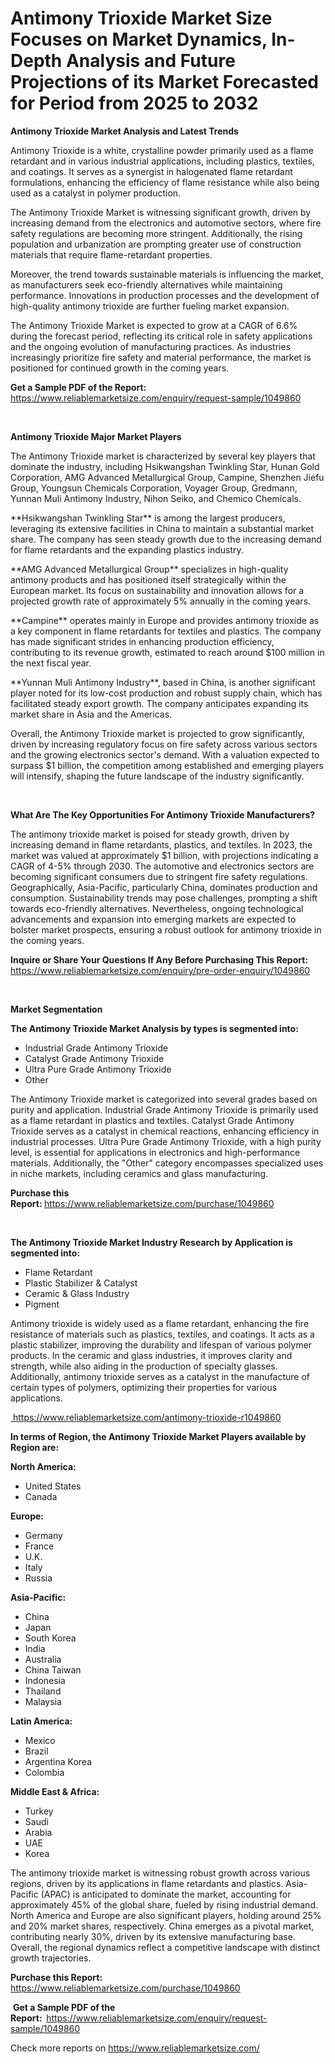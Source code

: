 <p><h1>Antimony Trioxide Market Size Focuses on Market Dynamics, In-Depth Analysis and Future Projections of its Market Forecasted for Period from 2025 to 2032</h1></p><p><strong>Antimony Trioxide Market Analysis and Latest Trends</strong></p>
<p><p>Antimony Trioxide is a white, crystalline powder primarily used as a flame retardant and in various industrial applications, including plastics, textiles, and coatings. It serves as a synergist in halogenated flame retardant formulations, enhancing the efficiency of flame resistance while also being used as a catalyst in polymer production.</p><p>The Antimony Trioxide Market is witnessing significant growth, driven by increasing demand from the electronics and automotive sectors, where fire safety regulations are becoming more stringent. Additionally, the rising population and urbanization are prompting greater use of construction materials that require flame-retardant properties.</p><p>Moreover, the trend towards sustainable materials is influencing the market, as manufacturers seek eco-friendly alternatives while maintaining performance. Innovations in production processes and the development of high-quality antimony trioxide are further fueling market expansion.</p><p>The Antimony Trioxide Market is expected to grow at a CAGR of 6.6% during the forecast period, reflecting its critical role in safety applications and the ongoing evolution of manufacturing practices. As industries increasingly prioritize fire safety and material performance, the market is positioned for continued growth in the coming years.</p></p>
<p><strong>Get a Sample PDF of the Report:&nbsp;</strong> <a href="https://www.reliablemarketsize.com/enquiry/request-sample/1049860?utm_campaign=3165&utm_medium=2&utm_source=Github&utm_content=ia&utm_term=02042025&utm_id=antimony-trioxide">https://www.reliablemarketsize.com/enquiry/request-sample/1049860</a></p>
<p>&nbsp;</p>
<p><strong>Antimony Trioxide Major Market Players</strong></p>
<p><p>The Antimony Trioxide market is characterized by several key players that dominate the industry, including Hsikwangshan Twinkling Star, Hunan Gold Corporation, AMG Advanced Metallurgical Group, Campine, Shenzhen Jiefu Group, Youngsun Chemicals Corporation, Voyager Group, Gredmann, Yunnan Muli Antimony Industry, Nihon Seiko, and Chemico Chemicals. </p><p>**Hsikwangshan Twinkling Star** is among the largest producers, leveraging its extensive facilities in China to maintain a substantial market share. The company has seen steady growth due to the increasing demand for flame retardants and the expanding plastics industry. </p><p>**AMG Advanced Metallurgical Group** specializes in high-quality antimony products and has positioned itself strategically within the European market. Its focus on sustainability and innovation allows for a projected growth rate of approximately 5% annually in the coming years.</p><p>**Campine** operates mainly in Europe and provides antimony trioxide as a key component in flame retardants for textiles and plastics. The company has made significant strides in enhancing production efficiency, contributing to its revenue growth, estimated to reach around $100 million in the next fiscal year.</p><p>**Yunnan Muli Antimony Industry**, based in China, is another significant player noted for its low-cost production and robust supply chain, which has facilitated steady export growth. The company anticipates expanding its market share in Asia and the Americas.</p><p>Overall, the Antimony Trioxide market is projected to grow significantly, driven by increasing regulatory focus on fire safety across various sectors and the growing electronics sector's demand. With a valuation expected to surpass $1 billion, the competition among established and emerging players will intensify, shaping the future landscape of the industry significantly.</p></p>
<p>&nbsp;</p>
<p><strong>What Are The Key Opportunities For Antimony Trioxide Manufacturers?</strong></p>
<p><p>The antimony trioxide market is poised for steady growth, driven by increasing demand in flame retardants, plastics, and textiles. In 2023, the market was valued at approximately $1 billion, with projections indicating a CAGR of 4-5% through 2030. The automotive and electronics sectors are becoming significant consumers due to stringent fire safety regulations. Geographically, Asia-Pacific, particularly China, dominates production and consumption. Sustainability trends may pose challenges, prompting a shift towards eco-friendly alternatives. Nevertheless, ongoing technological advancements and expansion into emerging markets are expected to bolster market prospects, ensuring a robust outlook for antimony trioxide in the coming years.</p></p>
<p><strong>Inquire or Share Your Questions If Any Before Purchasing This Report:</strong> <a href="https://www.reliablemarketsize.com/enquiry/pre-order-enquiry/1049860?utm_campaign=3165&utm_medium=2&utm_source=Github&utm_content=ia&utm_term=02042025&utm_id=antimony-trioxide">https://www.reliablemarketsize.com/enquiry/pre-order-enquiry/1049860</a></p>
<p>&nbsp;</p>
<p><strong>Market Segmentation</strong></p>
<p><strong>The Antimony Trioxide Market Analysis by types is segmented into:</strong></p>
<p><ul><li>Industrial Grade Antimony Trioxide</li><li>Catalyst Grade Antimony Trioxide</li><li>Ultra Pure Grade Antimony Trioxide</li><li>Other</li></ul></p>
<p><p>The Antimony Trioxide market is categorized into several grades based on purity and application. Industrial Grade Antimony Trioxide is primarily used as a flame retardant in plastics and textiles. Catalyst Grade Antimony Trioxide serves as a catalyst in chemical reactions, enhancing efficiency in industrial processes. Ultra Pure Grade Antimony Trioxide, with a high purity level, is essential for applications in electronics and high-performance materials. Additionally, the "Other" category encompasses specialized uses in niche markets, including ceramics and glass manufacturing.</p></p>
<p><strong>Purchase this Report:&nbsp;</strong><a href="https://www.reliablemarketsize.com/purchase/1049860?utm_campaign=3165&utm_medium=2&utm_source=Github&utm_content=ia&utm_term=02042025&utm_id=antimony-trioxide">https://www.reliablemarketsize.com/purchase/1049860</a></p>
<p>&nbsp;</p>
<p><strong>The Antimony Trioxide Market Industry Research by Application is segmented into:</strong></p>
<p><ul><li>Flame Retardant</li><li>Plastic Stabilizer & Catalyst</li><li>Ceramic & Glass Industry</li><li>Pigment</li></ul></p>
<p><p>Antimony trioxide is widely used as a flame retardant, enhancing the fire resistance of materials such as plastics, textiles, and coatings. It acts as a plastic stabilizer, improving the durability and lifespan of various polymer products. In the ceramic and glass industries, it improves clarity and strength, while also aiding in the production of specialty glasses. Additionally, antimony trioxide serves as a catalyst in the manufacture of certain types of polymers, optimizing their properties for various applications.</p></p>
<p><a href="https://www.reliablemarketsize.com/antimony-trioxide-r1049860?utm_campaign=3165&utm_medium=2&utm_source=Github&utm_content=ia&utm_term=02042025&utm_id=antimony-trioxide">&nbsp;https://www.reliablemarketsize.com/antimony-trioxide-r1049860</a></p>
<p><strong>In terms of Region, the Antimony Trioxide Market Players available by Region are:</strong></p>
<p>
    <p> <strong> North America: </strong>
        <ul>
            <li>United States</li>
            <li>Canada</li>
        </ul>
        </p> 
    <p> <strong> Europe: </strong>
        <ul>
            <li>Germany</li>
            <li>France</li>
            <li>U.K.</li>
            <li>Italy</li>
            <li>Russia</li>
        </ul>
        </p> 
    <p> <strong> Asia-Pacific: </strong>
        <ul>
            <li>China</li>
            <li>Japan</li>
            <li>South Korea</li>
            <li>India</li>
            <li>Australia</li>
            <li>China Taiwan</li>
            <li>Indonesia</li>
            <li>Thailand</li>
            <li>Malaysia</li>
        </ul>
        </p> 
    <p> <strong> Latin America: </strong>
        <ul>
            <li>Mexico</li>
            <li>Brazil</li>
            <li>Argentina Korea</li>
            <li>Colombia</li>
        </ul>
        </p> 
    <p> <strong> Middle East & Africa: </strong>
        <ul>
            <li>Turkey</li>
            <li>Saudi</li>
            <li>Arabia</li>
            <li>UAE</li>
            <li>Korea</li>
        </ul>
    </p>
    </p>
<p><p>The antimony trioxide market is witnessing robust growth across various regions, driven by its applications in flame retardants and plastics. Asia-Pacific (APAC) is anticipated to dominate the market, accounting for approximately 45% of the global share, fueled by rising industrial demand. North America and Europe are also significant players, holding around 25% and 20% market shares, respectively. China emerges as a pivotal market, contributing nearly 30%, driven by its extensive manufacturing base. Overall, the regional dynamics reflect a competitive landscape with distinct growth trajectories.</p></p>
<p><strong>Purchase this Report: </strong><a href="https://www.reliablemarketsize.com/purchase/1049860?utm_campaign=3165&utm_medium=2&utm_source=Github&utm_content=ia&utm_term=02042025&utm_id=antimony-trioxide">https://www.reliablemarketsize.com/purchase/1049860</a></p>
<p>&nbsp;<strong>Get a Sample PDF of the Report:&nbsp;&nbsp;</strong><a href="https://www.reliablemarketsize.com/enquiry/request-sample/1049860?utm_campaign=3165&utm_medium=2&utm_source=Github&utm_content=ia&utm_term=02042025&utm_id=antimony-trioxide">https://www.reliablemarketsize.com/enquiry/request-sample/1049860</a></p>
<p><strong></strong></p>
<p>Check more reports on <a href="https://www.reliablemarketsize.com/?utm_campaign=3165&utm_medium=2&utm_source=Github&utm_content=ia&utm_term=02042025&utm_id=antimony-trioxide">https://www.reliablemarketsize.com/</a></p>